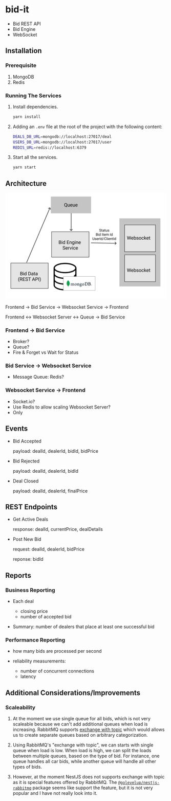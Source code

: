 # bid-it

- Bid REST API
- Bid Engine
- WebSocket

## Installation

### Prerequisite

1. MongoDB
1. Redis

### Running The Services

1. Install dependencies.

   ```bash
   yarn install
   ```

1. Adding an `.env` file at the root of the project with the following content:

   ```bash
   DEALS_DB_URL=mongodb://localhost:27017/deal
   USERS_DB_URL=mongodb://localhost:27017/user
   REDIS_URL=redis://localhost:6379
   ```

1. Start all the services.

   ```bash
   yarn start
   ```

## Architecture

![Architecture](assets/bid-it-architecture.png)

Frontend -> Bid Service -> Websocket Service -> Frontend

Frontend <-> Websocket Server <-> Queue -> Bid Service

### Frontend -> Bid Service

- Broker?
- Queue?
- Fire & Forget vs Wait for Status

### Bid Service -> Websocket Service

- Message Queue: Redis?

### Websocket Service -> Frontend

- Socket.io?
- Use Redis to allow scaling Websocket Server?
- Only

## Events

- Bid Accepted

  payload: dealId, dealerId, bidId, bidPrice

- Bid Rejected

  payload: dealId, dealerId, bidId

- Deal Closed

  payload: dealId, dealerId, finalPrice

## REST Endpoints

- Get Active Deals

  response: dealId, currentPrice, dealDetails

- Post New Bid

  request: dealId, dealerId, bidPrice

  reponse: bidId

## Reports

### Business Reporting

- Each deal

  - closing price
  - number of accepted bid

- Summary: number of dealers that place at least one successful bid

### Performance Reporting

- how many bids are processed per second
- reliability measurements:

  - number of concurrent connections
  - latency

## Additional Considerations/Improvements

### Scaleability

1. At the moment we use single queue for all bids, which is not very scaleable because we can't add additional queues when load is increasing. RabbitMQ supports [exchange with topic](https://www.rabbitmq.com/tutorials/tutorial-five-javascript.html) which would allows us to create separate queues based on arbitrary categorization.

1. Using RabbitMQ's "exchange with topic", we can starts with single queue when load is low. When load is high, we can split the loads between multiple queues, based on the type of bid. For instance, one queue handles all car bids, while another queue will handle all other types of bids.

1. However, at the moment NestJS does not supports exchange with topic as it is special features offered by RabbitMQ. The [`@golevelup/nestjs-rabbitmq`](https://www.npmjs.com/package/@golevelup/nestjs-rabbitmq) package seems like support the feature, but it is not very popular and I have not really look into it.
